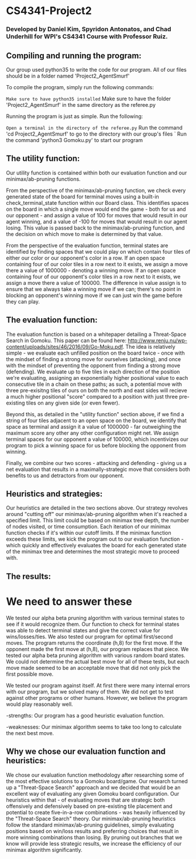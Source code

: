 # CS4341-Project2
### Developed by Daniel Kim, Spyridon Antonatos, and Chad Underhill for WPI's CS4341 Course with Professor Ruiz.

## Compiling and running the program:

Our group used python35 to write the code for our program.
All of our files should be in a folder named 'Project2_AgentSmurf'

To compile the program, simply run the following commands:

` Make sure to have python35 installed
` Make sure to have the folder 'Project2_AgentSmurf' in the same directory as the referee.py

Running the program is just as simple. Run the following:

` Open a terminal in the directory of the referee.py
` Run the command 'cd Project2_AgentSmurf' to go to the directory with our group's files
` Run the command 'python3 Gomoku.py' to start our program

## The utility function:

Our utility function is contained within both our evaluation function and our minimax/ab-pruning functions.

From the perspective of the minimax/ab-pruning function, we check every generated state of the board for terminal moves using a built-in check_terminal_state function within our Board class. This identifies spaces on the board in which a single move would end the game - both for us and our opponent - and assign a value of 100 for moves that would result in our agent winning, and a value of -100 for moves that would result in our agent losing. This value is passed back to the minimax/ab-pruning function, and the decision on which move to make is determined by that value.

From the perspective of the evaluation function, terminal states are identified by finding spaces that we could play on which contain four tiles of either our color or our opponent's color in a row. If an open space containing four of our color tiles in a row next to it exists, we assign a move there a value of 1000000 - denoting a winning move. If an open space containing four of our opponent's color tiles in a row next to it exists, we assign a move there a value of 100000. The difference in value assign is to ensure that we always take a winning move if we can; there's no point in blocking an opponent's winning move if we can just win the game before they can play.

## The evaluation function:

The evaluation function is based on a whitepaper detailing a Threat-Space Search in Gomoku. This paper can be found here: http://www.renju.nu/wp-content/uploads/sites/46/2016/09/Go-Moku.pdf. The idea is relatively simple - we evaluate each unfilled position on the board twice - once with the mindset of finding a strong move for ourselves (attacking), and once with the mindset of preventing the opponent from finding a strong move (defending). We evaluate up to five tiles in each direction of the position we're evaluating, assigning an exponentially higher positional value to each consecutive tile in a chain on these paths; as such, a potential move with three pre-exisitng tiles of ours on both the north and east sides will recieve a much higher positional "score" compared to a position with just three pre-existing tiles on any given side (or even fewer).

Beyond this, as detailed in the "utility function" section above, if we find a string of four tiles adjacent to an open space on the board, we identify that space as terminal and assign it a value of 1000000 - far outweighing the maximum score any other any other configuration might net. We assign terminal spaces for our opponent a value of 100000, which incentivizes our program to pick a winning space for us before blocking the opponent from winning.

Finally, we combine our two scores - attacking and defending - giving us a net evaluation that results in a maximally-strategic move that considers both benefits to us and detractors from our opponent.

## Heuristics and strategies:

Our heuristics are detailed in the two sections above. Our strategy revolves around "cutting off" our minimax/ab-pruning algorithm when it's reached a specified limit. This limit could be based on minimax tree depth, the number of nodes visited, or time consumption. Each iteration of our minimax function checks if it's within our cutoff limits. If the minimax function exceeds these limits, we kick the program out to our evaluation function - which quickly and effectively evaluates the board for each generated state of the minimax tree and determines the most strategic move to proceed with.

## The results:

# We need to answer these

We tested our alpha beta pruning algorithm with various terminal states to see if it would recognize them.
Our function to check for terminal states was able to detect terminal states and give the correct value for wins/losses/ties.
We also tested our program for optimal first/second moves. The program returns the coordinate (h,8) for the first move.
If the opponent made the first move at (h,8), our program replaces that piece.
We tested our alpha beta pruning algorithm with various random board states. We could not determine the actual best move for
all of these tests, but each move made seemed to be an acceptable move that did not only pick the first possible move.

We tested our program against itself. At first there were many internal errors with our program, but we solved many of them.
We did not get to test against other programs or other humans. However, we believe the program would play reasonably well.

-strengths:
Our program has a good heuristic evaluation function.

-weaknesses:
Our minimax algorithm seems to take too long to calculate the next best move.

## Why we chose our evaluation function and heuristics:

We chose our evaluation function methodology after researching some of the most effective solutions to a Gomoku board/game. Our research turned up a "Threat-Space Search" approach and we decided that would be an excellent way of evaluating any given Gomoku board configuration. Our heuristics within that - of evaluating moves that are strategic both offensively and defensively based on pre-existing tile placement and potential to create five-in-a-row combinations - was heavily influenced by the "Threat-Space Search" theory. Our minimax/ab-pruning heuristics follow the standard minimax/ab-pruning guidelines, simply evaluating positions based on win/loss results and preferring choices that result in more winning combinations than losing. By pruning out branches that we know will provide less strategic results, we increase the efficiency of our minimax algorithm significantly.
